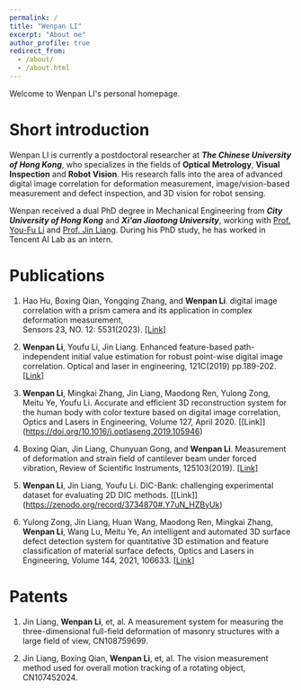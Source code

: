 ```yaml
---
permalink: /
title: "Wenpan LI"
excerpt: "About me"
author_profile: true
redirect_from: 
  - /about/
  - /about.html
---
```

Welcome to Wenpan LI's personal homepage. 

Short introduction
=
Wenpan LI is currently a postdoctoral researcher at ***The Chinese University of Hong Kong***, who specializes in the fields of **Optical Metrology**, **Visual Inspection** and **Robot Vision**. His research falls into the area of advanced digital image correlation for deformation measurement, image/vision-based measurement and defect inspection, and 3D vision for robot sensing.

Wenpan received a dual PhD degree in Mechanical Engineering from ***City University of Hong Kong*** and ***Xi'an Jiaotong University***, working with [Prof. You-Fu Li](https://www.cityu.edu.hk/mne/people/academic-staff/prof-li-you-fu) and [Prof. Jin Liang](https://gr.xjtu.edu.cn/en/web/liangjin/1).  During his PhD study, he has worked in Tencent AI Lab as an intern.

Publications
=
1. Hao Hu, Boxing Qian, Yongqing Zhang, and **Wenpan Li**. digital image correlation with a prism camera and its application in complex deformation measurement,   
   Sensors 23, NO. 12: 5531(2023). [[Link]](https://doi.org/10.3390/s23125531)
 
2. **Wenpan Li**, Youfu Li, Jin Liang. Enhanced feature-based path-independent initial value estimation for robust point-wise digital image correlation. Optical 
   and laser in engineering, 121C(2019) pp.189-202. [[Link]](https://doi.org/10.1016/j.optlaseng.2019.04.016)
  
3. **Wenpan Li**, Mingkai Zhang, Jin Liang, Maodong Ren, Yulong Zong, Meitu Ye, Youfu Li. Accurate and efficient 3D reconstruction system for the human body with 
   color texture based on digital image correlation, Optics and Lasers in Engineering, Volume 127, April 2020. [[Link]]    
   (https://doi.org/10.1016/j.optlaseng.2019.105946)
  
4. Boxing Qian, Jin Liang, Chunyuan Gong, and **Wenpan Li**. Measurement of deformation and strain field of cantilever beam under forced vibration, Review of 
   Scientific Instruments, 125103(2019). [[Link]](https://doi.org/10.1063/1.5097155)
  
5. **Wenpan Li**, Jin Liang, Youfu Li. DIC-Bank: challenging experimental dataset for evaluating 2D DIC methods. [[Link]] 
   (https://zenodo.org/record/3734870#.Y7uN_HZByUk)
        
6. Yulong Zong, Jin Liang, Huan Wang, Maodong Ren, Mingkai Zhang, **Wenpan Li**, Wang Lu, Meitu Ye, An intelligent and automated 3D surface defect detection system 
   for quantitative 3D estimation and feature classification of material surface defects, Optics and Lasers in Engineering, Volume 144, 2021, 106633. [[Link]](https://doi.org/10.1016/j.optlaseng.2021.106633)

Patents
=
1. Jin Liang, **Wenpan Li**, et, al. A measurement system for measuring the three-dimensional full-field deformation of masonry structures with a large field of view,      CN108759699.
    
2. Jin Liang, Boxing Qian, **Wenpan Li**, et, al. The vision measurement method used for overall motion tracking of a rotating object, CN107452024.

